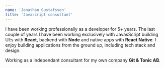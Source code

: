 ```yaml
---
name: 'Jonathan Gustafsson'
title: 'Javascript consultant'
---
```


I have been working professionally as a developer for 5+ years. The last couple of years I have been working exclusively with JavasScript building UI:s with **React**, backend with **Node** and native apps with **React Native**. I enjoy building applications from the ground up, including tech stack and design.

Working as a independant consultant for my own company **Git & Tonic AB**.
